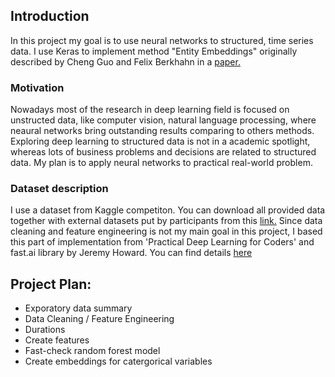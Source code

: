 ## Introduction

In this project my goal is to use neural networks to structured, time series data. I use Keras to implement method "Entity Embeddings" originally described by Cheng Guo and Felix Berkhahn in a [paper.](https://arxiv.org/abs/1604.06737)


### Motivation

Nowadays most of the research in deep learning field is focused on unstructed data, like computer vision, natural language processing, where neaural networks bring outstanding results comparing to others methods. Exploring deep learning to structured data is not in a academic spotlight, whereas lots of business problems and decisions are related to structured data. My plan is to apply neural networks to practical real-world problem.

### Dataset description

I use a dataset from Kaggle competiton. You can download all provided data together with external datasets put by participants from this [link.](http://files.fast.ai/part2/lesson14/rossmann.tgz)
Since data cleaning and feature engineering is not my main goal in this project, I based this part of implementation from 'Practical Deep Learning for Coders' and fast.ai library by Jeremy Howard. You can find details [here](https://www.fast.ai/2018/04/29/categorical-embeddings/)



## Project Plan:

- Exporatory data summary
- Data Cleaning / Feature Engineering
- Durations
- Create features
- Fast-check random forest model
- Create embeddings for catergorical variables
